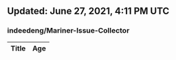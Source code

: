 ## Updated: June 27, 2021, 4:11 PM UTC


### indeedeng/Mariner-Issue-Collector
|**Title**|**Age**|
|:----|:----|